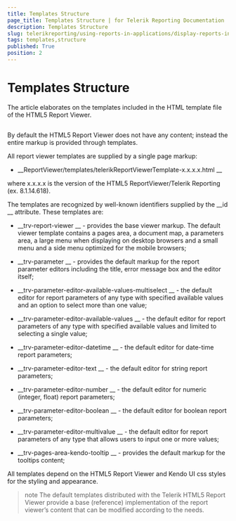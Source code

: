 ```yaml
---
title: Templates Structure
page_title: Templates Structure | for Telerik Reporting Documentation
description: Templates Structure
slug: telerikreporting/using-reports-in-applications/display-reports-in-applications/web-application/html5-report-viewer/customizing/styling-and-appearance/templates-structure
tags: templates,structure
published: True
position: 2
---
```


# Templates Structure



The article elaborates on the templates included in the HTML template file of the HTML5 Report Viewer.


## 

By default the HTML5 Report Viewer does not have any content; instead the entire markup is provided through templates.


All report viewer templates are supplied by a single page markup:


* __ReportViewer/templates/telerikReportViewerTemplate-x.x.x.x.html
__

where x.x.x.x is the version of the HTML5 ReportViewer/Telerik Reporting (ex. 8.1.14.618).


The templates are recognized by well-known identifiers supplied by the 
__id
__ attribute. These  templates are:
        


* __trv-report-viewer
__ - provides the base viewer markup. The default viewer template contains a pages area,
              a document map, a parameters area, a large menu when displaying on desktop browsers and a small menu and a side menu optimized for the mobile browsers;
            


* __trv-parameter
__ - provides the default markup for the report parameter editors including the title, error message box and the editor itself;
            


* __trv-parameter-editor-available-values-multiselect
__ - the default editor for report parameters of any type
              with specified available values and an option to select more than one value;
            


* __trv-parameter-editor-available-values
__ - the default editor for report parameters of any type with specified available values
              and limited to selecting a single value;
            


* __trv-parameter-editor-datetime
__ - the default editor for date-time report parameters;
            


* __trv-parameter-editor-text
__ - the default editor for string report parameters;
            


* __trv-parameter-editor-number
__ - the default editor for numeric (integer, float) report parameters;
            


* __trv-parameter-editor-boolean
__ - the default editor for boolean report parameters;
            


* __trv-parameter-editor-multivalue
__ - the default editor for report parameters of any type that allows users to input one or more values;
            


* __trv-pages-area-kendo-tooltip
__ - provides the default markup for the tooltips content;
            


All templates depend on the HTML5 Report Viewer and Kendo UI css styles for the styling and appearance.
        


>note The default templates distributed with the Telerik HTML5 Report Viewer provide a base (reference) implementation            of the report viewer’s content that can be modified according to the needs.          

